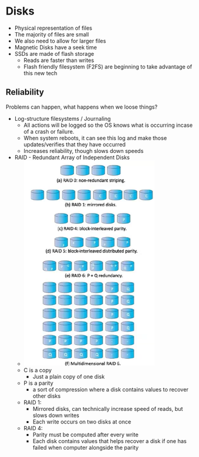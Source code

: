 # Disks

- Physical representation of files
- The majority of files are small
- We also need to allow for larger files
- Magnetic Disks have a seek time
- SSDs are made of flash storage
  - Reads are faster than writes
  - Flash friendly filesystem (F2FS) are beginning to take advantage of this new tech

## Reliability

Problems can happen, what happens when we loose things?

- Log-structure filesystems / Journaling
  - All actions will be logged so the OS knows what is occurring incase of a crash or failure.
  - When system reboots, it can see this log and make those updates/verifies that they have occurred
  - Increases reliability, though slows down speeds
- RAID - Redundant Array of Independent Disks
  - ![alt text](img/6/RAID.png)
  - C is a copy
    - Just a plain copy of one disk
  - P is a parity
    - a sort of compression where a disk contains values to recover other disks
  - RAID 1:
    - Mirrored disks, can technically increase speed of reads, but slows down writes
    - Each write occurs on two disks at once
  - RAID 4:
    - Parity must be computed after every write
    - Each disk contains values that helps recover a disk if one has failed when computer alongside the parity
